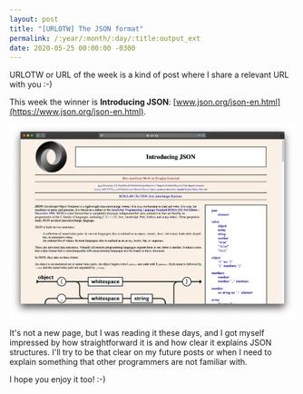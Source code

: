 ```yaml
---
layout: post
title: "[URLOTW] The JSON format"
permalink: /:year/:month/:day/:title:output_ext
date: 2020-05-25 00:00:00 -0300
---
```


<span class="bg-highlight">URLOTW</span> or URL of the week is a kind of post where I share a relevant URL with you :-)

This week the winner is **Introducing JSON**:
[www.json.org/json-en.html](https://www.json.org/json-en.html).

[![Introducing JSON website](/assets/the-json-format.png "Introducing JSON website")](/assets/the-json-format.png)

It's not a new page, but I was reading it these days, and I got myself impressed by how straightforward it is and how clear it explains JSON structures. I'll try to be that clear on my future posts or when I need to explain something that other programmers are not familiar with.

I hope you enjoy it too! :-)
